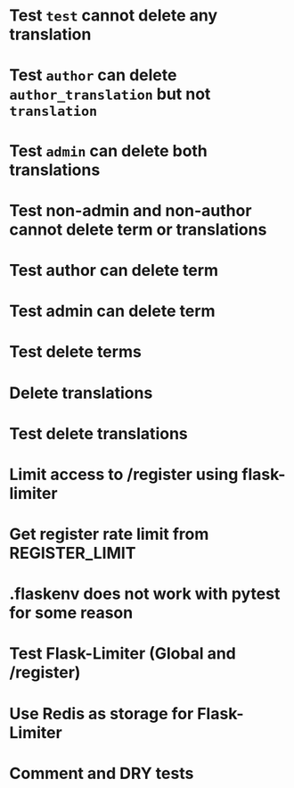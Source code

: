# Test `test` cannot delete any translation
# Test `author` can delete `author_translation` but not `translation`
# Test `admin` can delete both translations


# Test non-admin and non-author cannot delete term or translations
# Test author can delete term
# Test admin can delete term
# Test delete terms
# Delete translations
# Test delete translations

# Limit access to /register using flask-limiter
# Get register rate limit from REGISTER_LIMIT
# .flaskenv does not work with pytest for some reason
# Test Flask-Limiter (Global and /register)
# Use Redis as storage for Flask-Limiter
# Comment and DRY tests
